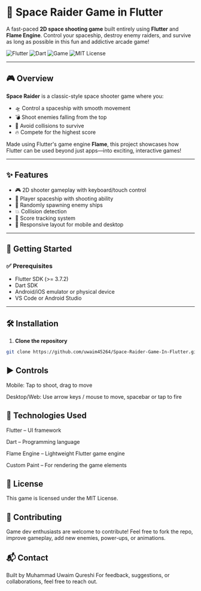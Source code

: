 # 🚀 Space Raider Game in Flutter

A fast-paced **2D space shooting game** built entirely using **Flutter** and **Flame Engine**. Control your spaceship, destroy enemy raiders, and survive as long as possible in this fun and addictive arcade game!

![Flutter](https://img.shields.io/badge/Flutter-02569B?style=for-the-badge&logo=flutter&logoColor=white)
![Dart](https://img.shields.io/badge/Dart-0175C2?style=for-the-badge&logo=dart&logoColor=white)
![Game](https://img.shields.io/badge/Game-Flame%20Engine-blueviolet?style=for-the-badge)
![MIT License](https://img.shields.io/github/license/uwaim45264/Space-Raider-Game-In-Flutter?style=for-the-badge)

---

## 🎮 Overview

**Space Raider** is a classic-style space shooter game where you:
- 🛸 Control a spaceship with smooth movement
- 💣 Shoot enemies falling from the top
- 🎯 Avoid collisions to survive
- 🔥 Compete for the highest score

Made using Flutter's game engine **Flame**, this project showcases how Flutter can be used beyond just apps—into exciting, interactive games!

---

## ✨ Features

- 🎮 2D shooter gameplay with keyboard/touch control
- 🚀 Player spaceship with shooting ability
- 👾 Randomly spawning enemy ships
- 💥 Collision detection
- 🧠 Score tracking system
- 📱 Responsive layout for mobile and desktop

---

## 🚀 Getting Started

### ✅ Prerequisites

- Flutter SDK (>= 3.7.2)
- Dart SDK
- Android/iOS emulator or physical device
- VS Code or Android Studio

---

## 🛠 Installation

1. **Clone the repository**
```bash
git clone https://github.com/uwaim45264/Space-Raider-Game-In-Flutter.git
```
## ▶️ Controls
Mobile: Tap to shoot, drag to move

Desktop/Web: Use arrow keys / mouse to move, spacebar or tap to fire

## 🧰 Technologies Used
Flutter – UI framework

Dart – Programming language

Flame Engine – Lightweight Flutter game engine

Custom Paint – For rendering the game elements

## 📄 License
This game is licensed under the MIT License.

## 🤝 Contributing
Game dev enthusiasts are welcome to contribute!
Feel free to fork the repo, improve gameplay, add new enemies, power-ups, or animations.

## 📬 Contact
Built by Muhammad Uwaim Qureshi
For feedback, suggestions, or collaborations, feel free to reach out.
